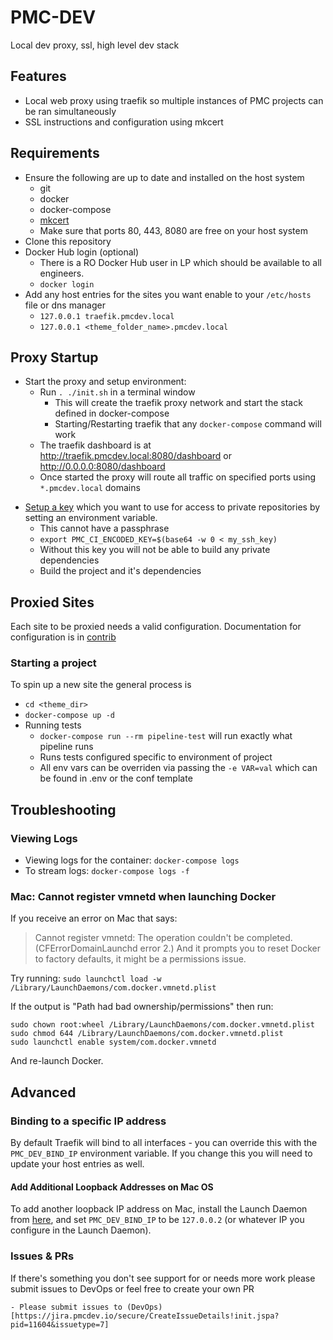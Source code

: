 # PMC-DEV
Local dev proxy, ssl, high level dev stack

## Features
- Local web proxy using traefik so multiple instances of PMC projects can be ran simultaneously
- SSL instructions and configuration using mkcert

## Requirements
- Ensure the following are up to date and installed on the host system
	- git
	- docker
	- docker-compose
	- [mkcert](https://github.com/FiloSottile/mkcert)
	- Make sure that ports 80, 443, 8080 are free on your host system
- Clone this repository
- Docker Hub login (optional)
	- There is a RO Docker Hub user in LP which should be available to all engineers.
	- `docker login`
- Add any host entries for the sites you want enable to your `/etc/hosts` file or dns manager
	- `127.0.0.1 traefik.pmcdev.local`
	- `127.0.0.1 <theme_folder_name>.pmcdev.local`

## Proxy Startup
- Start the proxy and setup environment:
	- Run `. ./init.sh` in a terminal window
		- This will create the traefik proxy network and start the stack defined in docker-compose
		- Starting/Restarting traefik that any `docker-compose` command will work
	- The traefik dashboard is at http://traefik.pmcdev.local:8080/dashboard or http://0.0.0.0:8080/dashboard
	- Once started the proxy will route all traffic on specified ports using `*.pmcdev.local` domains
* [Setup a key](https://confluence.atlassian.com/bitbucket/use-ssh-keys-in-bitbucket-pipelines-847452940.html) which you want to use for access to private repositories by setting an environment variable.
	* This cannot have a passphrase
	* `export PMC_CI_ENCODED_KEY=$(base64 -w 0 < my_ssh_key)`
	* Without this key you will not be able to build any private dependencies
	* Build the project and it's dependencies

##  Proxied Sites
Each site to be proxied needs a valid configuration. Documentation for configuration is in  [contrib](contrib)

### Starting a project
To spin up a new site the general process is

* `cd <theme_dir>`
* `docker-compose up -d`
* Running tests
	* `docker-compose run --rm pipeline-test` will run exactly what pipeline runs
	* Runs tests configured specific to environment of project
	* All env vars can be overriden via passing the `-e VAR=val` which can be found in .env or the conf template

## Troubleshooting

### Viewing Logs
- Viewing logs for the container: `docker-compose logs`
- To stream logs: `docker-compose logs -f`

### Mac: Cannot register vmnetd when launching Docker
If you receive an error on Mac that says:
> Cannot register vmnetd: The operation couldn't be completed. (CFErrorDomainLaunchd error 2.)
And it prompts you to reset Docker to factory defaults, it might be a permissions issue.

Try running: `sudo launchctl load -w /Library/LaunchDaemons/com.docker.vmnetd.plist`

If the output is "Path had bad ownership/permissions" then run:

	sudo chown root:wheel /Library/LaunchDaemons/com.docker.vmnetd.plist
	sudo chmod 644 /Library/LaunchDaemons/com.docker.vmnetd.plist
	sudo launchctl enable system/com.docker.vmnetd

And re-launch Docker.

## Advanced

### Binding to a specific IP address
By default Traefik will bind to all interfaces - you can override this with the `PMC_DEV_BIND_IP` environment variable. If you change this you will need to update your host entries as well.

#### Add Additional Loopback Addresses on Mac OS
To add another loopback IP address on Mac, install the Launch Daemon from [here](https://gist.github.com/pmc-mirror/6a04a93b50ff22325fcd926c8305cded), and set `PMC_DEV_BIND_IP` to be `127.0.0.2` (or whatever IP you configure in the Launch Daemon).

### Issues & PRs
If there's something you don't see support for or needs more work please submit issues to DevOps or feel free to create your own PR

	- Please submit issues to (DevOps)[https://jira.pmcdev.io/secure/CreateIssueDetails!init.jspa?pid=11604&issuetype=7]
